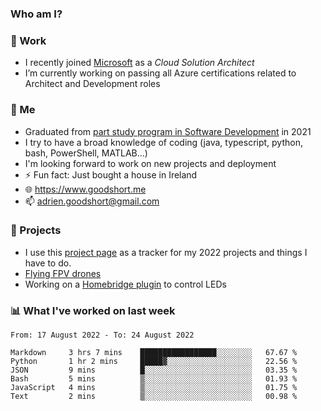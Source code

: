 ### Who am I?

<!--
**goodshort/goodshort** is a ✨ _special_ ✨ repository because its `README.md` (this file) appears on your GitHub profile.
-->
### 💼 Work
- I recently joined [Microsoft](https://www.microsoft.com/) as a _Cloud Solution Architect_
- I’m currently working on passing all Azure certifications related to Architect and Development roles

### 🌱 Me
- Graduated from [part study program in Software Development](https://www.goodshort.me/who-am-i/studies#higher-diploma-in-software-development) in 2021
- I try to have a broad knowledge of coding (java, typescript, python, bash, PowerShell, MATLAB...)
- I'm looking forward to work on new projects and deployment
- ⚡ Fun fact: Just bought a house in Ireland
- 🌐 https://www.goodshort.me
- 📫 adrien.goodshort@gmail.com

### 🚧 Projects

- I use this [project page](https://github.com/users/goodshort/projects/2) as a tracker for my 2022 projects and things I have to do.
- [Flying FPV drones](https://www.youtube.com/watch?v=PdOF5c4RF18&list=PLhU-As_kQhM6L6iwidza6sSdfxEybA7VZ)
- Working on a [Homebridge plugin](https://github.com/goodshort/homebridge-wled-preset) to control LEDs

### 📊 What I've worked on last week

<!--START_SECTION:waka-->

```text
From: 17 August 2022 - To: 24 August 2022

Markdown     3 hrs 7 mins    █████████████████░░░░░░░░   67.67 %
Python       1 hr 2 mins     █████▓░░░░░░░░░░░░░░░░░░░   22.56 %
JSON         9 mins          █░░░░░░░░░░░░░░░░░░░░░░░░   03.35 %
Bash         5 mins          ▒░░░░░░░░░░░░░░░░░░░░░░░░   01.93 %
JavaScript   4 mins          ▒░░░░░░░░░░░░░░░░░░░░░░░░   01.75 %
Text         2 mins          ▒░░░░░░░░░░░░░░░░░░░░░░░░   00.98 %
```

<!--END_SECTION:waka-->
